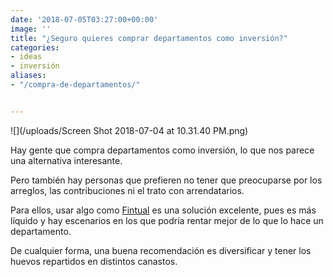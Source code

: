 ```yaml
---
date: '2018-07-05T03:27:00+00:00'
image: ''
title: "¿Seguro quieres comprar departamentos como inversión?"
categories:
- ideas
- inversión
aliases:
- "/compra-de-departamentos/"


---
```

![](/uploads/Screen Shot 2018-07-04 at 10.31.40 PM.png)<br>

Hay gente que compra departamentos como inversión, lo que nos parece una alternativa interesante.

Pero también hay personas que prefieren no tener que preocuparse por los arreglos, las contribuciones ni el trato con arrendatarios.

Para ellos, usar algo como [Fintual](www.fintual.cl) es una solución excelente, pues es más líquido y hay escenarios en los que podría rentar mejor de lo que lo hace un departamento.

De cualquier forma, una buena recomendación es diversificar y tener los huevos repartidos en distintos canastos.
